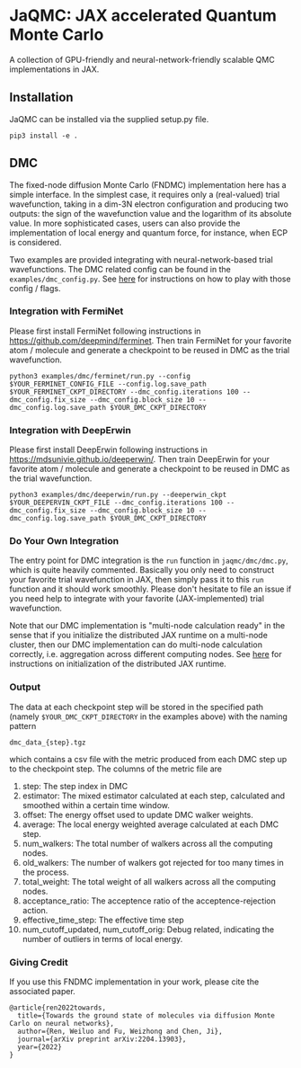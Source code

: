 # JaQMC: JAX accelerated Quantum Monte Carlo

A collection of GPU-friendly and neural-network-friendly scalable QMC implementations in JAX.

## Installation
JaQMC can be installed via the supplied setup.py file.
```shell
pip3 install -e .
```

## DMC
The fixed-node diffusion Monte Carlo (FNDMC) implementation here has a simple interface.
In the simplest case, it requires only a (real-valued) trial wavefunction, taking in a dim-3N electron configuration and producing two outputs: 
the sign of the wavefunction value and the logarithm of its absolute value.
In more sophisticated cases, users can also provide the implementation of local energy and quantum force, for instance, when ECP is considered.

Two examples are provided integrating with neural-network-based trial wavefunctions. The DMC related config can be found in the `examples/dmc_config.py`.
See [here](https://github.com/google/ml_collections/tree/master#config-flags) for instructions on how to play with those config / flags.

### Integration with FermiNet
Please first install FermiNet following instructions in https://github.com/deepmind/ferminet. 
Then train FermiNet for your favorite atom / molecule and generate a checkpoint to be reused in DMC as the trial wavefunction.
```shell
python3 examples/dmc/ferminet/run.py --config $YOUR_FERMINET_CONFIG_FILE --config.log.save_path $YOUR_FERMINET_CKPT_DIRECTORY --dmc_config.iterations 100 --dmc_config.fix_size --dmc_config.block_size 10 --dmc_config.log.save_path $YOUR_DMC_CKPT_DIRECTORY
```

### Integration with DeepErwin
Please first install DeepErwin following instructions in https://mdsunivie.github.io/deeperwin/. 
Then train DeepErwin for your favorite atom / molecule and generate a checkpoint to be reused in DMC as the trial wavefunction.
```shell
python3 examples/dmc/deeperwin/run.py --deeperwin_ckpt $YOUR_DEEPERVIN_CKPT_FILE --dmc_config.iterations 100 --dmc_config.fix_size --dmc_config.block_size 10 --dmc_config.log.save_path $YOUR_DMC_CKPT_DIRECTORY
```

### Do Your Own Integration
The entry point for DMC integration is the `run` function in `jaqmc/dmc/dmc.py`, which is quite heavily commented.
Basically you only need to construct your favorite trial wavefunction in JAX, then simply pass it to this `run` function and it should work smoothly.
Please don't hesitate to file an issue if you need help to integrate with your favorite (JAX-implemented) trial wavefunction.

Note that our DMC implementation is "multi-node calculation ready" in the sense that if you initialize the distributed JAX runtime 
 on a multi-node cluster, then our DMC implementation can do multi-node calculation correctly, i.e. aggregation across
 different computing nodes. See [here](https://jax.readthedocs.io/en/latest/multi_process.html?highlight=multi-node) for instructions on initialization of the distributed JAX runtime.


### Output
The data at each checkpoint step will be stored in the specified path (namely `$YOUR_DMC_CKPT_DIRECTORY` in the examples above) with the naming pattern
```
dmc_data_{step}.tgz
```
which contains a csv file with the metric produced from each DMC step up to the checkpoint step.
The columns of the metric file are
1. step: The step index in DMC
2. estimator: The mixed estimator calculated at each step, calculated and smoothed within a certain time window.
3. offset: The energy offset used to update DMC walker weights. 
4. average: The local energy weighted average calculated at each DMC step.
5. num_walkers: The total number of walkers across all the computing nodes.
6. old_walkers: The number of walkers got rejected for too many times in the process.
7. total_weight: The total weight of all walkers across all the computing nodes.
8. acceptance_ratio: The acceptence ratio of the acceptence-rejection action.
9. effective_time_step: The effective time step
10. num_cutoff_updated, num_cutoff_orig: Debug related, indicating the number of outliers in terms of local energy.

### Giving Credit
If you use this FNDMC implementation in your work, please cite the associated paper.
```
@article{ren2022towards,
  title={Towards the ground state of molecules via diffusion Monte Carlo on neural networks},
  author={Ren, Weiluo and Fu, Weizhong and Chen, Ji},
  journal={arXiv preprint arXiv:2204.13903},
  year={2022}
}
```
